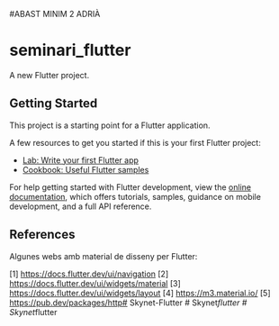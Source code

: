 #ABAST MINIM 2 ADRIÀ



# seminari_flutter

A new Flutter project.

## Getting Started

This project is a starting point for a Flutter application.

A few resources to get you started if this is your first Flutter project:

- [Lab: Write your first Flutter app](https://docs.flutter.dev/get-started/codelab)
- [Cookbook: Useful Flutter samples](https://docs.flutter.dev/cookbook)

For help getting started with Flutter development, view the
[online documentation](https://docs.flutter.dev/), which offers tutorials,
samples, guidance on mobile development, and a full API reference.

## References

Algunes webs amb material de disseny per Flutter:

[1] https://docs.flutter.dev/ui/navigation
[2] https://docs.flutter.dev/ui/widgets/material
[3] https://docs.flutter.dev/ui/widgets/layout
[4] https://m3.material.io/
[5] https://pub.dev/packages/http#   S k y n e t - F l u t t e r 
 
 #   S k y n e t _ f l u t t e r 
 
 #   S k y n e t _ f l u t t e r 
 